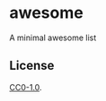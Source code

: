 # awesome
A minimal awesome list

## License

[CC0-1.0](https://creativecommons.org/publicdomain/zero/1.0/).
